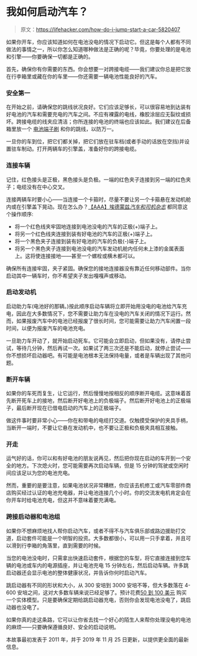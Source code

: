 # 我如何启动汽车？

> 原文：<https://lifehacker.com/how-do-i-jump-start-a-car-5820407>

如果你开车，你应该知道如何在电池没电的情况下启动它。但这是每个人都有不同做法的事情之一，所以你怎么知道哪种做法是正确的呢？毕竟，你要处理的是电池和引擎——你要确保一切都是正确的。



首先，确保你有你需要的东西。你会想要一对跨接电缆——我们建议你总是把它放在行李箱里或藏在你的车里——你还需要一辆电池性能良好的汽车。

### **安全第一**

在开始之前，请确保您的跳线状况良好。它们应该足够长，可以很容易地到达装有好电池的汽车和需要充电的汽车之间。不应有裸露的电线，橡胶涂层应无裂纹或损坏。跨接电缆的线夹应清洁；你所连接的电池的终端也应该如此。我们建议在后备箱里放一个 [电池端子刷](http://www.autozone.com/autozone/accessories/Electrical/Battery-Terminal-Brush-Cleaner/_/N-25ni) 和你的跳线，以防万一。

一旦你的车到位，把它们都关掉，把它们放在驻车档(或者手动的话放在空挡)并设置驻车制动。打开两辆车的引擎盖，准备好你的跨接电缆。

### **连接车辆**

记住，红色接头是正极，黑色接头是负极。一端的红色夹子连接到另一端的红色夹子；电缆没有在中心交叉。

连接两辆车时要小心——当连接一个卡箍时，尽量不要让另一个卡箍悬在发动机舱内或在引擎盖下晃动。现在怎么办？[【AAA】](https://www.colorado.aaa.com/automotive/jump-starting-car)[埃德蒙兹](http://www.edmunds.com/how-to/jump-start.html)[*汽车和司机杂志*](http://www.caranddriver.com/features/09q1/drivers_education_the_6_things_every_driver_should_know_how_to_do-feature) 都同意这个操作顺序:

*   将一个红色线夹牢固地连接到电池没电的汽车的正极(+)端子上。
*   将另一个红色线夹连接到装有好电池的汽车的正极(+)端子上。
*   将一个黑色夹子连接到装有好电池的汽车的负极(-)端子上。
*   将另一个黑色夹子连接到电池没电的汽车发动机舱内任何未上漆的金属表面上。这将使连接接地——甚至一个螺栓或横木都可以。

确保所有连接牢固，夹子紧固。确保您的接地连接器没有靠近任何移动部件。当你启动其中一辆车时，你不希望夹子发出嘎嘎声或移动。

### **启动发动机**

启动助力车(电池好的那辆。)按此顺序启动车辆将立即开始用没电的电池给汽车充电，因此在大多数情况下，您不需要让助力车在没电的汽车关闭的情况下运行。然而，如果报废汽车中的电池已经报废了很长时间，您可能需要让助力汽车闲置一段时间，以便为报废汽车的电池充电。

一旦助力车开动了，就开始启动死车。它可能会立即启动，但如果没有，请停止尝试，等待几分钟，然后再试一次。如果试了两三次还是不能启动，就停止尝试——你不想损坏启动器吧。有可能是电池根本无法保持电量，或者是车辆出现了其他问题。

### **断开车辆**

如果你的车死而复生，让它运行，然后慢慢地按相反的顺序断开电缆。这意味着首先断开死车上的接地，然后断开好电池上的负极端子。然后断开好电池上的正极端子，最后断开现在已借电启动的汽车上的正极端子。

做这件事时要非常小心——你在和带电的电缆打交道。仅触摸受保护的夹具手柄，当断开一端时，不要让它悬在发动机中，也不要让正极和负极夹具相互接触。

### **开走**

运气好的话，你可以和有好电池的朋友说再见，然后把你现在启动的车开到一个安全的地方。下次熄火时，您可能需要再次启动车辆，但是 15 分钟的驾驶或空闲时间应该足以为您的电池充电。

然而，重要的是要注意，如果电池状况非常糟糕，你应该去机修工或汽车零部件商店购买经过认证的电池充电器，并让电池连接几个小时。你的交流发电机肯定会在你开车时给电池充电，但这并不意味着要充满电。

### **跨接启动器和电池组**

如果你不想麻烦地找人帮你启动汽车，或者不得不与汽车俱乐部或路边援助打交道，启动套件可能是一个明智的投资。大多数都很小，可以用一只手拿着，并且可以滑到行李箱的角落里，直到需要的时候。

当您的电池没电时，只需拿出快速启动套件，根据您的车型，将它直接连接到您车辆的电池或车内的电源插座，并让电池充电 15 分钟左右，然后启动车辆。许多跳启动器还会显示电池的整体健康状况，并告诉你何时启动汽车。

跳启动器有不同的形状和大小，从 300 安培到 3000 安培不等，但大多数落在 4-600 安培之间，这对大多数车辆来说已经足够了。预计花费[50 到 100 美元](https://www.amazon.com/Jump-Starters/b?asc_campaign=InlineText&asc_refurl=https://lifehacker.com/how-do-i-jump-start-a-car-5820407&asc_source=&ie=UTF8&node=318336011&tag=kinjalifehackerlink-20) 购买一个实体模型。只是要确保定期给跳启动器充电，否则你会发现电池没电了，跳启动器也没电了。

如果你真的走这条路，它可以让你省去找一个好心的陌生人来帮你处理没电的电池的麻烦——只要确保遵循良好、安全的启动说明。

本故事最初发表于 2011 年，并于 2019 年 11 月 25 日更新，以提供更全面的最新信息。
